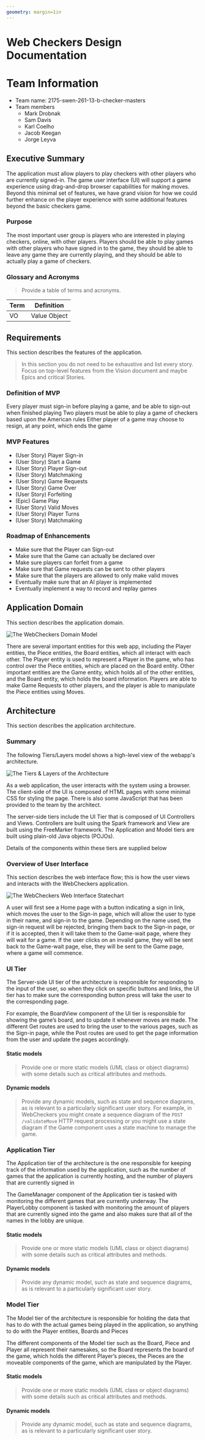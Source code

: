 ```yaml
---
geometry: margin=1in
---
```

# Web Checkers Design Documentation

# Team Information
* Team name: 2175-swen-261-13-b-checker-masters
* Team members
  * Mark Drobnak
  * Sam Davis
  * Karl Coelho
  * Jacob Keegan
  * Jorge Leyva

## Executive Summary

The application must allow players to play checkers with other players who are currently signed-in. The game user interface (UI) will support a game experience using drag-and-drop browser capabilities for making moves. Beyond this minimal set of features, we have grand vision for how we could further enhance on the player experience with some additional features beyond the basic checkers game.

### Purpose

The most important user group is players who are interested in playing checkers, online, with other players. Players should be able to play games with other players who have signed in to the game, they should be able to leave any game they are currently playing, and they should be able to actually play a game of checkers.

### Glossary and Acronyms
> Provide a table of terms and acronyms.

| Term | Definition |
|------|------------|
| VO | Value Object |


## Requirements

This section describes the features of the application.

> In this section you do not need to be exhaustive and list every story.  Focus on top-level features from the Vision document and maybe Epics and critical Stories.

### Definition of MVP
Every player must sign-in before playing a game, and be able to sign-out when finished playing
Two players must be able to play a game of checkers based upon the American rules
Either  player of a game may choose to resign, at any point, which ends the game

### MVP Features
- (User Story) Player Sign-in
- (User Story) Start a Game
- (User Story) Player Sign-out
- (User Story) Matchmaking
- (User Story) Game Requests
- (User Story) Game Over
- (User Story) Forfeiting
- (Epic) Game Play
- (User Story) Valid Moves
- (User Story) Player Turns
- (User Story) Matchmaking

### Roadmap of Enhancements
- Make sure that the Player can Sign-out 
- Make sure that the Game can actually be declared over
- Make sure players can forfeit from a game
- Make sure that Game requests can be sent to other players
- Make sure that the players are allowed to only make valid moves
- Eventually make sure that an AI player is implemented
- Eventually implement a way to record and replay games

## Application Domain

This section describes the application domain.

![The WebCheckers Domain Model](domain-model.png)

There are several important entities for this web app, including the Player entities, the Piece entities, the Board entities, which all interact with each other. The Player entity is used to represent a Player in the game, who has control over the Piece entities, which are placed on the Board entity.  Other important entities are the Game entity, which holds all of the other entities, and the Board entity, which holds the board information. Players are able to make Game Requests to other players, and the player is able to manipulate the Piece entities using Moves.


## Architecture

This section describes the application architecture.

### Summary

The following Tiers/Layers model shows a high-level view of the webapp's architecture.

![The Tiers & Layers of the Architecture](architecture-tiers-and-layers.png)

As a web application, the user interacts with the system using a browser.  The client-side
of the UI is composed of HTML pages with some minimal CSS for styling the page.  There is also
some JavaScript that has been provided to the team by the architect.

The server-side tiers include the UI Tier that is composed of UI Controllers and Views.
Controllers are built using the Spark framework and View are built using the FreeMarker framework.  The Application and Model tiers are built using plain-old Java objects (POJOs).

Details of the components within these tiers are supplied below

### Overview of User Interface

This section describes the web interface flow; this is how the user views and interacts
with the WebCheckers application.

![The WebCheckers Web Interface Statechart](web-interface.png)

A user will first see a Home page with a button indicating a sign in link, which moves the user to the Sign-in page, which will allow the user to type in their name, and sign-in to the game.  Depending on the name used, the sign-in request will be rejected, bringing them back to the Sign-in page, or if it is accepted, then it will take them to the Game-wait page, where they will wait for a game. If the user clicks on an invalid game, they will be sent back to the Game-wait page, else, they will be sent to the Game page, where a game will commence.


### UI Tier
The Server-side UI tier of the architecture is responsible for responding to the input of the user, so when they click on specific buttons and links, the UI tier has to make sure the corresponding button press will take the user to the corresponding page.

For example, the BoardView component of the UI tier is responsible for showing the game’s board, and to update it whenever moves are made.  The different Get routes are used to bring the user to the various pages, such as the Sign-in page, while the Post routes are used to get the page information from the user and update the pages accordingly.

#### Static models
> Provide one or more static models (UML class or object diagrams) with some details such as critical attributes and methods.

#### Dynamic models
> Provide any dynamic models, such as state and sequence diagrams, as is relevant to a particularly significant user story.
> For example, in WebCheckers you might create a sequence diagram of the `POST /validateMove` HTTP request processing or you might use a state diagram if the Game component uses a state machine to manage the game.


### Application Tier
The Application tier of the architecture is the one responsible for keeping track of the information used by the application, such as the number of games that the application is currently hosting, and the number of players that are currently signed in 

The GameManager component of the Application tier is tasked with monitoring the different games that are currently underway. The PlayerLobby component is tasked with monitoring the amount of players that are currently signed into the game and also makes sure that all of the names in the lobby are unique.

#### Static models
> Provide one or more static models (UML class or object diagrams) with some details such as critical attributes and methods.

#### Dynamic models
> Provide any dynamic model, such as state and sequence diagrams, as is relevant to a particularly significant user story.


### Model Tier
The Model tier of the architecture is responsible for holding the data that has to do with the actual games being played in the application, so anything to do with the Player entities, Boards and Pieces

The different components of the Model tier such as the Board, Piece and Player all represent their namesakes, so the Board represents the board of the game, which holds the different Player’s pieces, the Pieces are the moveable components of the game, which are manipulated by the Player.

#### Static models
> Provide one or more static models (UML class or object diagrams) with some details such as critical attributes and methods.

#### Dynamic models
> Provide any dynamic model, such as state and sequence diagrams, as is relevant to a particularly significant user story.


